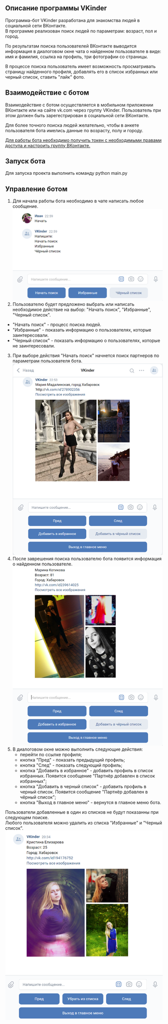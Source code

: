 
## Описание программы VKinder
Программа-бот VKinder разработана для знакомства людей в социальной сети ВКонтакте.  
В программе реализован поиск людей по параметрам: возраст, пол и город.  

По результатам поиска пользователей ВКонтакте выводится информация в диалоговом окне чата о найденном пользователе в виде: имя и фамилия, ссылка на профиль, три фотографии со страницы.

В процессе поиска пользователь имеет возможность просматривать страницу найденного профиля, добавлять его в список избранных или черный список, ставить "лайк" фото.

## Взаимодействие с ботом
Взаимодействие с ботом осуществляется в мобильном приложении ВКонтакте или на сайте vk.com через группу VKinder. Пользователь при этом должен быть зарегестрирован в социальной сети ВКонтакте.
 
Для более точного поиска людей желательно, чтобы в анкете пользователя бота имелись данные по возрасту, полу и городу.

[Для работы бота необходимо получить токен с необходимыми правами доступа и настроить группу ВКонтакте.](get_and_set_values.MD)

## Запуск бота 
Для запуска проекта выполнить команду python main.py

## Управление ботом
1. Для начала работы бота необходимо в чате написать любое сообщение.
![](photo/bot_start.png)
2. Пользователю будет предложено выбрать или написать необходимое действие на выбор: "Начать поиск", "Избранные", "Черный список".
 
 - "Начать поиск" - процесс поиска людей. 
 - "Избранные" - показать информацию о пользователях, которые заинтересовали.     
 - "Черный список" - показать информацию о пользователях, которые не заинтересовали. 
 

3. При выборе действия "Начать поиск" начнется поиск партнеров по параметрам пользователя бота.
![](photo/bot_search.png)
4. После заврешения поиска пользователю бота появится информация о найденном пользователе.
![](photo/vk_profile.png)
5. В диалоговом окне можно выполнить следующие действия: 
    - перейти по ссылке профиля;
    - кнопка "Пред" - показать предыдущий профиль;
    - кнопка "След" - показать следующий профиль;
    - кнопка "Добавить в избранное" - добавить профиль в список избранных. Появится сообщение "Партнёр добавлен в cписок избранных";
    - кнопка "Добавить в черный список" - добавить профиль в черный список. Появится сообщение "Партнёр добавлен в чёрный cписок";
    - кнопка "Выход в главное меню" - вернутся в главное меню бота.
 
    
Пользователи добавленные в один из списков не будут показанны при следующем поиске.  
Любого пользователя можно удалить из списка "Избранные" и "Черный список".
![](photo/vk_list.png)